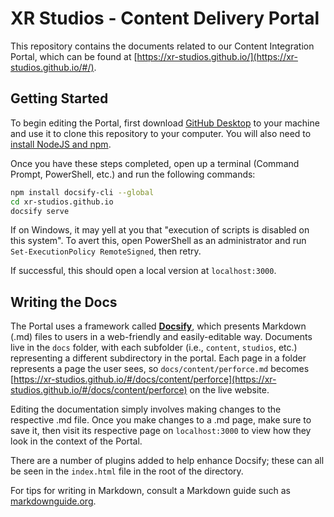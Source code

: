 # XR Studios - Content Delivery Portal

This repository contains the documents related to our Content Integration Portal, which can be found at [https://xr-studios.github.io/](https://xr-studios.github.io/#/).

## Getting Started

To begin editing the Portal, first download [GitHub Desktop](https://desktop.github.com/) to your machine and use it to clone this repository to your computer. You will also need to [install NodeJS and npm](https://nodejs.org/en/download).

Once you have these steps completed, open up a terminal (Command Prompt, PowerShell, etc.) and run the following commands:
```bash
npm install docsify-cli --global
cd xr-studios.github.io
docsify serve
```

If on Windows, it may yell at you that "execution of scripts is disabled on this system". To avert this, open PowerShell as an administrator and run `Set-ExecutionPolicy RemoteSigned`, then retry.

If successful, this should open a local version at `localhost:3000`.

## Writing the Docs

The Portal uses a framework called [**Docsify**](https://docsify.js.org/#/?id=docsify), which presents Markdown (.md) files to users in a web-friendly and easily-editable way. Documents live in the `docs` folder, with each subfolder (i.e., `content`, `studios`, etc.) representing a different subdirectory in the portal. Each page in a folder represents a page the user sees, so `docs/content/perforce.md` becomes [https://xr-studios.github.io/#/docs/content/perforce](https://xr-studios.github.io/#/docs/content/perforce) on the live website.

Editing the documentation simply involves making changes to the respective .md file. Once you make changes to a .md page, make sure to save it, then visit its respective page on `localhost:3000` to view how they look in the context of the Portal.

There are a number of plugins added to help enhance Docsify; these can all be seen in the `index.html` file in the root of the directory.

For tips for writing in Markdown, consult a Markdown guide such as [markdownguide.org](https://www.markdownguide.org/).